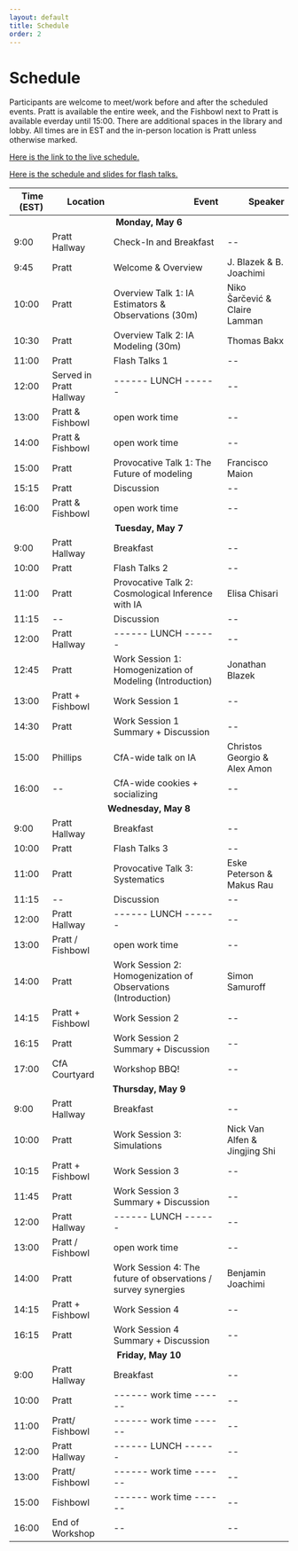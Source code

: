 ```yaml
---
layout: default
title: Schedule
order: 2
---
```


# Schedule

Participants are welcome to meet/work before and after the scheduled events. Pratt is available the entire week, and the Fishbowl next to Pratt is available everday until 15:00. There are additional spaces in the library and lobby. All times are in EST and the in-person location is Pratt unless otherwise marked.

[Here is the link to the live schedule.](https://docs.google.com/spreadsheets/d/12cglkv1jQLbwjyGQMDEkFLyL5WSw4syAcb5dAUnvLD0/edit?usp=sharing)

[Here is the schedule and slides for flash talks.](https://docs.google.com/presentation/d/1odfo0UHaLei6cYr-or-fq1fBINV75oakTbvppaN3BgI/edit?usp=sharing)

<table class="dataframe schedule-table">
<thead>
<tr style="text-align: right;">
<th>Time (EST)</th>
<th>Location</th>
<th>Event</th>
<th>Speaker</th>
</tr>
</thead>
<tbody>
<tr><td colspan="4" style="text-align: center; font-weight: bold;">Monday, May 6</td></tr>
<tr>
<td>9:00</td>
<td>Pratt Hallway</td>
<td>Check-In and Breakfast</td>
<td>--</td>
</tr>
<tr>
<td>9:45</td>
<td>Pratt</td>
<td>Welcome &amp; Overview</td>
<td>J. Blazek &amp; B. Joachimi</td>
</tr>
<tr>
<td>10:00</td>
<td>Pratt</td>
<td>Overview Talk 1: IA Estimators &amp; Observations (30m)</td>
<td>Niko Šarčević &amp; Claire Lamman</td>
</tr>
<tr>
<td>10:30</td>
<td>Pratt</td>
<td>Overview Talk 2: IA Modeling (30m)</td>
<td>Thomas Bakx</td>
</tr>
<tr>
<td>11:00</td>
<td>Pratt</td>
<td>Flash Talks 1</td>
<td>--</td>
</tr>
<tr>
<td>12:00</td>
<td>Served in Pratt Hallway</td>
<td>------ LUNCH ------</td>
<td>--</td>
</tr>
<tr>
<td>13:00</td>
<td>Pratt &amp; Fishbowl</td>
<td>open work time</td>
<td>--</td>
</tr>
<tr>
<td>14:00</td>
<td>Pratt &amp; Fishbowl</td>
<td>open work time</td>
<td>--</td>
</tr>
<tr>
<td>15:00</td>
<td>Pratt</td>
<td>Provocative Talk 1: The Future of modeling</td>
<td>Francisco Maion</td>
</tr>
<tr>
<td>15:15</td>
<td>Pratt</td>
<td>Discussion</td>
<td>--</td>
</tr>
<tr>
<td>16:00</td>
<td>Pratt &amp; Fishbowl</td>
<td>open work time</td>
<td>--</td>
</tr>
<tr><td colspan="4" style="text-align: center; font-weight: bold;">Tuesday, May 7</td></tr>
<tr>
<td>9:00</td>
<td>Pratt Hallway</td>
<td>Breakfast</td>
<td>--</td>
</tr>
<tr>
<td>10:00</td>
<td>Pratt</td>
<td>Flash Talks 2</td>
<td>--</td>
</tr>
<tr>
<td>11:00</td>
<td>Pratt</td>
<td>Provocative Talk 2: Cosmological Inference with IA</td>
<td>Elisa Chisari</td>
</tr>
<tr>
<td>11:15</td>
<td>--</td>
<td>Discussion</td>
<td>--</td>
</tr>
<tr>
<td>12:00</td>
<td>Pratt Hallway</td>
<td>------ LUNCH ------</td>
<td>--</td>
</tr>
<tr>
<td>12:45</td>
<td>Pratt</td>
<td>Work Session 1: Homogenization of Modeling (Introduction)</td>
<td>Jonathan Blazek</td>
</tr>
<tr>
<td>13:00</td>
<td>Pratt + Fishbowl</td>
<td>Work Session 1</td>
<td>--</td>
</tr>
<tr>
<td>14:30</td>
<td>Pratt</td>
<td>Work Session 1 Summary  + Discussion</td>
<td>--</td>
</tr>
<tr>
<td>15:00</td>
<td>Phillips</td>
<td>CfA-wide talk on IA</td>
<td>Christos Georgio &amp; Alex Amon</td>
</tr>
<tr>
<td>16:00</td>
<td>--</td>
<td>CfA-wide cookies + socializing</td>
<td>--</td>
</tr>
<tr><td colspan="4" style="text-align: center; font-weight: bold;">Wednesday, May 8</td></tr>
<tr>
<td>9:00</td>
<td>Pratt Hallway</td>
<td>Breakfast</td>
<td>--</td>
</tr>
<tr>
<td>10:00</td>
<td>Pratt</td>
<td>Flash Talks 3</td>
<td>--</td>
</tr>
<tr>
<td>11:00</td>
<td>Pratt</td>
<td>Provocative Talk 3: Systematics</td>
<td>Eske Peterson &amp; Makus Rau</td>
</tr>
<tr>
<td>11:15</td>
<td>--</td>
<td>Discussion</td>
<td>--</td>
</tr>
<tr>
<td>12:00</td>
<td>Pratt Hallway</td>
<td>------ LUNCH ------</td>
<td>--</td>
</tr>
<tr>
<td>13:00</td>
<td>Pratt / Fishbowl</td>
<td>open work time</td>
<td>--</td>
</tr>
<tr>
<td>14:00</td>
<td>Pratt</td>
<td>Work Session 2: Homogenization of Observations (Introduction)</td>
<td>Simon Samuroff</td>
</tr>
<tr>
<td>14:15</td>
<td>Pratt + Fishbowl</td>
<td>Work Session 2</td>
<td>--</td>
</tr>
<tr>
<td>16:15</td>
<td>Pratt</td>
<td>Work Session 2 Summary  + Discussion</td>
<td>--</td>
</tr>
<tr>
<td>17:00</td>
<td>CfA Courtyard</td>
<td>Workshop BBQ!</td>
<td>--</td>
</tr>
<tr><td colspan="4" style="text-align: center; font-weight: bold;">Thursday, May 9</td></tr>
<tr>
<td>9:00</td>
<td>Pratt Hallway</td>
<td>Breakfast</td>
<td>--</td>
</tr>
<tr>
<td>10:00</td>
<td>Pratt</td>
<td>Work Session 3: Simulations</td>
<td>Nick Van Alfen &amp; Jingjing Shi</td>
</tr>
<tr>
<td>10:15</td>
<td>Pratt + Fishbowl</td>
<td>Work Session 3</td>
<td>--</td>
</tr>
<tr>
<td>11:45</td>
<td>Pratt</td>
<td>Work Session 3 Summary  + Discussion</td>
<td>--</td>
</tr>
<tr>
<td>12:00</td>
<td>Pratt Hallway</td>
<td>------ LUNCH ------</td>
<td>--</td>
</tr>
<tr>
<td>13:00</td>
<td>Pratt / Fishbowl</td>
<td>open work time</td>
<td>--</td>
</tr>
<tr>
<td>14:00</td>
<td>Pratt</td>
<td>Work Session 4: The future of observations / survey synergies</td>
<td>Benjamin Joachimi</td>
</tr>
<tr>
<td>14:15</td>
<td>Pratt + Fishbowl</td>
<td>Work Session 4</td>
<td>--</td>
</tr>
<tr>
<td>16:15</td>
<td>Pratt</td>
<td>Work Session 4 Summary  + Discussion</td>
<td>--</td>
</tr>
<tr><td colspan="4" style="text-align: center; font-weight: bold;">Friday, May 10</td></tr>
<tr>
<td>9:00</td>
<td>Pratt Hallway</td>
<td>Breakfast</td>
<td>--</td>
</tr>
<tr>
<td>10:00</td>
<td>Pratt</td>
<td>------ work time ------</td>
<td>--</td>
</tr>
<tr>
<td>11:00</td>
<td>Pratt/ Fishbowl</td>
<td>------ work time ------</td>
<td>--</td>
</tr>
<tr>
<td>12:00</td>
<td>Pratt Hallway</td>
<td>------ LUNCH ------</td>
<td>--</td>
</tr>
<tr>
<td>13:00</td>
<td>Pratt/ Fishbowl</td>
<td>------ work time ------</td>
<td>--</td>
</tr>
<tr>
<td>15:00</td>
<td>Fishbowl</td>
<td>------ work time ------</td>
<td>--</td>
</tr>
<tr>
<td>16:00</td>
<td>End of Workshop</td>
<td>--</td>
<td>--</td>
</tr>
</tbody>
</table>
